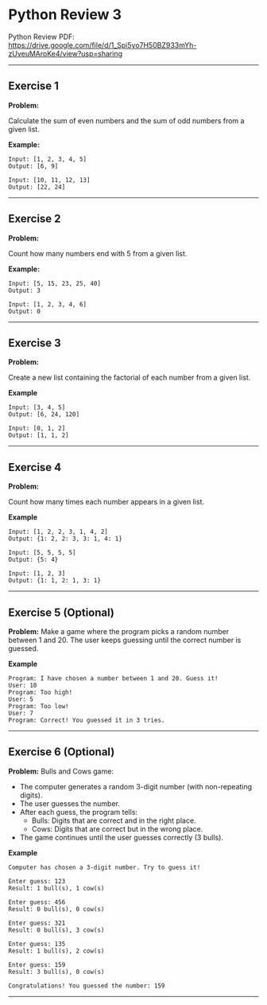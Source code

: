 # Python Review 3

Python Review PDF:
https://drive.google.com/file/d/1_Spi5yo7H50BZ933mYh-zUveuMAroKe4/view?usp=sharing

---

## Exercise 1

**Problem:**

Calculate the sum of even numbers and the sum of odd numbers from a given list.

**Example:**

    Input: [1, 2, 3, 4, 5]  
    Output: [6, 9]
    
    Input: [10, 11, 12, 13]  
    Output: [22, 24]

---

## Exercise 2

**Problem:**

Count how many numbers end with 5 from a given list.

**Example:**

    Input: [5, 15, 23, 25, 40]  
    Output: 3
    
    Input: [1, 2, 3, 4, 6]  
    Output: 0


---

## Exercise 3

**Problem:**

Create a new list containing the factorial of each number from a given list.

**Example**

    Input: [3, 4, 5]  
    Output: [6, 24, 120]
    
    Input: [0, 1, 2]  
    Output: [1, 1, 2]



---

## Exercise 4

**Problem:**

Count how many times each number appears in a given list.

**Example**

    Input: [1, 2, 2, 3, 1, 4, 2]  
    Output: {1: 2, 2: 3, 3: 1, 4: 1}
    
    Input: [5, 5, 5, 5]  
    Output: {5: 4}
    
    Input: [1, 2, 3]  
    Output: {1: 1, 2: 1, 3: 1}
    
---

## Exercise 5 (Optional)

**Problem:**
Make a game where the program picks a random number between 1 and 20.
The user keeps guessing until the correct number is guessed.


**Example**

    Program: I have chosen a number between 1 and 20. Guess it!
    User: 10
    Program: Too high!
    User: 5
    Program: Too low!
    User: 7
    Program: Correct! You guessed it in 3 tries.

    
---

## Exercise 6 (Optional)

**Problem:**
Bulls and Cows game:

- The computer generates a random 3-digit number (with non-repeating digits).
- The user guesses the number.
- After each guess, the program tells:
    - Bulls: Digits that are correct and in the right place.
    - Cows: Digits that are correct but in the wrong place.
- The game continues until the user guesses correctly (3 bulls).

**Example**

    Computer has chosen a 3-digit number. Try to guess it!
    
    Enter guess: 123
    Result: 1 bull(s), 1 cow(s)
    
    Enter guess: 456
    Result: 0 bull(s), 0 cow(s)
    
    Enter guess: 321
    Result: 0 bull(s), 3 cow(s)
    
    Enter guess: 135
    Result: 1 bull(s), 2 cow(s)
    
    Enter guess: 159
    Result: 3 bull(s), 0 cow(s)
    
    Congratulations! You guessed the number: 159
    
---

